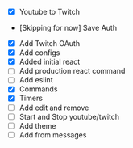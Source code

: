 - [x] Youtube to Twitch
- [Skipping for now] Save Auth
- [x] Add Twitch OAuth
- [x] Add configs
- [x] Added initial react
- [ ] Add production react command
- [ ] Add eslint
- [x] Commands
- [x] Timers
- [ ] Add edit and remove
- [ ] Start and Stop youtube/twitch
- [ ] Add theme
- [ ] Add from messages
